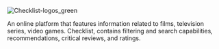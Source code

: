 ![Checklist-logos_green](https://user-images.githubusercontent.com/60224852/158911761-04a2d7c0-529e-4c06-ac1d-90f54cfe43a1.png)

An online platform that features information related to films, television series, video games. Checklist, contains filtering and search capabilities, recommendations, critical reviews, and ratings.
